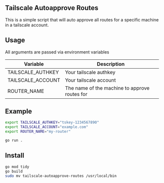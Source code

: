 Tailscale Autoapprove Routes
----------------------------

This is a simple script that will auto approve all routes for a specific
machine in a tailscale account.

## Usage

All arguments are passed via environment variables

| Variable                    | Description                                   |
|-----------------------------|-----------------------------------------------|
| TAILSCALE_AUTHKEY           | Your tailscale authkey                        |
| TAILSCALE_ACCOUNT           | Your tailscale account                        |
| ROUTER_NAME                 | The name of the machine to approve routes for |

## Example

```bash
export TAILSCALE_AUTHKEY="tskey-1234567890"
export TAILSCALE_ACCOUNT="example.com"
export ROUTER_NAME="my-router"

go run .
```

## Install

```bash
go mod tidy
go build
sudo mv tailscale-autoapprove-routes /usr/local/bin
```
